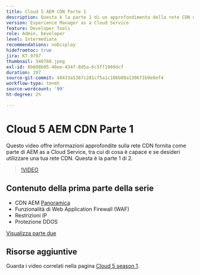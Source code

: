 ```yaml
---
title: Cloud 5 AEM CDN Parte 1
description: Questa è la parte 1 di un approfondimento della rete CDN di AEM as a Cloud Service.
version: Experience Manager as a Cloud Service
feature: Developer Tools
role: Admin, Developer
level: Intermediate
recommendations: noDisplay
hidefromtoc: true
jira: KT-9797
thumbnail: 340760.jpeg
exl-id: 8b608b05-48ee-434f-8d5a-6c5ff1969dcf
duration: 297
source-git-commit: 48433a5367c281cf5a1c106b08a1306f1b0e8ef4
workflow-type: tm+mt
source-wordcount: '99'
ht-degree: 2%

---
```


# Cloud 5 AEM CDN Parte 1

Questo video offre informazioni approfondite sulla rete CDN fornita come parte di AEM as a Cloud Service, tra cui di cosa è capace e se desideri utilizzare una tua rete CDN. Questa è la parte 1 di 2.

>[!VIDEO](https://video.tv.adobe.com/v/340760?quality=12&learn=on)

## Contenuto della prima parte della serie

+ CDN AEM [Panoramica](https://experienceleague.adobe.com/docs/experience-manager-cloud-service/content/implementing/content-delivery/cdn.html)
+ Funzionalità di Web Application Firewall (WAF)
+ Restrizioni IP
+ Protezione DDOS

[Visualizza parte due](cloud5-aem-cdn-part2.md)

## Risorse aggiuntive

Guarda i video correlati nella pagina [Cloud 5 season 1](cloud5-season-1.md).

